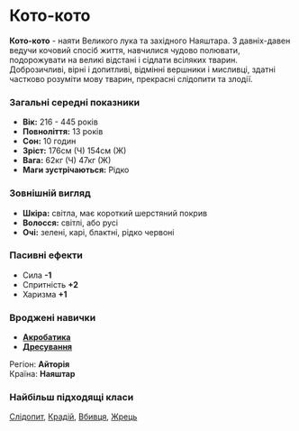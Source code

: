 # Кото-кото

**Кото-кото** - наяти Великого лука та західного Наяштара. З давніх-давен ведучи кочовий спосіб життя, навчилися чудово полювати, подорожувати на великі відстані і сідлати всіляких тварин.<br />
Доброзичливі, вірні і допитливі, відмінні вершники і мисливці, здатні частково розуміти мову тварин, прекрасні слідопити та злодії.

### Загальні середні показники
  - **Вік:** 216 - 445 років
  - **Повноліття:** 13 років
  - **Сон:** 10 годин
  - **Зріст:** 176см (Ч) 154см (Ж)
  - **Вага:** 62кг (Ч) 47кг (Ж)
  - **Маги зустрічаються:** Рідко

### Зовнішній вигляд
  - **Шкіра:** світла, має короткий шерстяний покрив
  - **Волосся:** світлі, або русі
  - **Очі:** зелені, карі, блактні, рідко червоні

### Пасивні ефекти
  - Сила **-1**
  - Спритність **+2**
  - Харизма **+1**

### Вроджені навички
  - [**Акробатика**](/docs/characters/using.md#acrobatics)
  - [**Дресування**](/docs/characters/using.md#dressing)

Регіон: **Айторія**<br />
Країна: **Наяштар**

### Найбільш підходящі класи

[Слідопит](/docs/classes/ranger), [Крадій](/docs/classes/thief), [Вбивця](/docs/classes/killer), [Жрець](/docs/classes/priest)